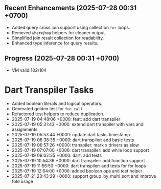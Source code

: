 ## Recent Enhancements (2025-07-28 00:31 +0700)
- Added query cross join support using collection `for` loops.
- Removed `where`/`map` helpers for cleaner output.
- Simplified join result collection for readability.
- Enhanced type inference for query results.

## Progress (2025-07-28 00:31 +0700)
- VM valid 102/104

# Dart Transpiler Tasks
- Added boolean literals and logical operators.
- Generated golden test for `fun_call`.
- Refactored test helpers to reduce duplication.
- 2025-07-19 04:48:06 +0000: feat: add dart transpiler
- 2025-07-19 05:31:43 +0000: extend dart transpiler with vars and assignments
- 2025-07-19 05:57:44 +0000: update dart tasks timestamp
- 2025-07-19 06:38:35 +0000: dart transpiler: add basic tests
- 2025-07-19 06:57:26 +0000: transpiler: mark x drivers as slow
- 2025-07-19 07:07:00 +0000: dart transpiler: add while loop support
- 2025-07-19 09:02:35 +0000: dart: add tests
- 2025-07-19 10:54:36 +0000: dart transpiler: add function support
- 2025-07-19 11:56:50 +0000: dart transpiler: add tests for for loops
- 2025-07-19 12:04:00 +0000: added boolean ops and test helper
- 2025-07-21 23:43:29 +0000: support group_by_multi_sort and improve fold usage
